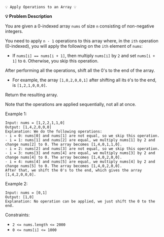     💡 Apply Operations to an Array 💡

**💡 Problem Description**

You are given a 0-indexed array `nums` of size `n` consisting of non-negative integers.

You need to apply `n - 1` operations to this array where, in the `ith` operation (0-indexed), you will apply the following on the `ith` element of `nums`:

- If `nums[i] == nums[i + 1]`, then multiply `nums[i]` by `2` and set `nums[i + 1]` to `0`. Otherwise, you skip this operation.

After performing all the operations, shift all the 0's to the end of the array.

- For example, the array `[1,0,2,0,0,1]` after shifting all its `0`'s to the end, is `[1,2,1,0,0,0]`.

Return the resulting array.

Note that the operations are applied sequentially, not all at once.

 

Example 1:

    Input: nums = [1,2,2,1,1,0]
    Output: [1,4,2,0,0,0]
    Explanation: We do the following operations:
    - i = 0: nums[0] and nums[1] are not equal, so we skip this operation.
    - i = 1: nums[1] and nums[2] are equal, we multiply nums[1] by 2 and change nums[2] to 0. The array becomes [1,4,0,1,1,0].
    - i = 2: nums[2] and nums[3] are not equal, so we skip this operation.
    - i = 3: nums[3] and nums[4] are equal, we multiply nums[3] by 2 and change nums[4] to 0. The array becomes [1,4,0,2,0,0].
    - i = 4: nums[4] and nums[5] are equal, we multiply nums[4] by 2 and change nums[5] to 0. The array becomes [1,4,0,2,0,0].
    After that, we shift the 0's to the end, which gives the array [1,4,2,0,0,0].

Example 2:

    Input: nums = [0,1]
    Output: [1,0]
    Explanation: No operation can be applied, we just shift the 0 to the end.

 

Constraints:

- `2 <= nums.length <= 2000`
- `0 <= nums[i] <= 1000`

